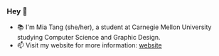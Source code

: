 ### Hey 👋

<!--
**miatang13/miatang13** is a ✨ _special_ ✨ repository because its `README.md` (this file) appears on your GitHub profile.

Here are some ideas to get you started:

- 🔭 I’m currently working on ...
- 🌱 I’m currently learning ...
- 👯 I’m looking to collaborate on ...
- 🤔 I’m looking for help with ...
- 💬 Ask me about ...
- 📫 How to reach me: ...
- 😄 Pronouns: ...
- ⚡ Fun fact: ...
-->

- 📚 I'm Mia Tang (she/her), a student at Carnegie Mellon University studying Computer Science and Graphic Design.  
- 📫 Visit my website for more information: [website](https://mia-tang.com/)

